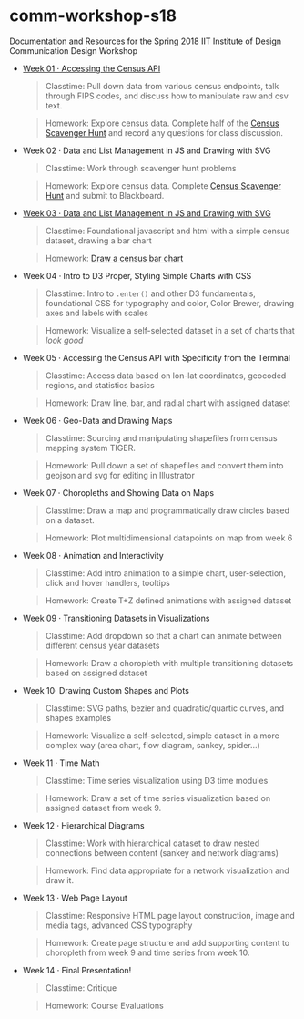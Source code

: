 # comm-workshop-s18
Documentation and Resources for the Spring 2018 IIT Institute of Design Communication Design Workshop

- [Week 01 · Accessing the Census API](week01/readme.md) 	
	> Classtime: Pull down data from various census endpoints, talk through FIPS codes, and discuss how to manipulate raw and csv text.
	
	> Homework: Explore census data. Complete half of the [Census Scavenger Hunt](week01/scavhunt.md) and record any questions for class discussion.

- Week 02 · Data and List Management in JS and Drawing with SVG
	> Classtime: Work through scavenger hunt problems

	> Homework: Explore census data. Complete [Census Scavenger Hunt](week01/scavhunt.md) and submit to Blackboard.

- [Week 03 · Data and List Management in JS and Drawing with SVG](week03/readme.md)
	> Classtime: Foundational javascript and html with a simple census dataset, drawing a bar chart
	
	> Homework: [Draw a census bar chart](week02/homework.md) 

- Week 04 · Intro to D3 Proper, Styling Simple Charts with CSS
	> Classtime: Intro to `.enter()` and other D3 fundamentals, foundational CSS for typography and color, Color Brewer, drawing axes and labels with scales
	
	> Homework: Visualize a self-selected dataset in a set of charts that *look good*

- Week 05 · Accessing the Census API with Specificity from the Terminal
	> Classtime: Access data based on lon-lat coordinates, geocoded regions, and statistics basics
	
	> Homework: Draw line, bar, and radial chart with assigned dataset

- Week 06 · Geo-Data and Drawing Maps
	> Classtime: Sourcing and manipulating shapefiles from census mapping system TIGER. 
	
	> Homework: Pull down a set of shapefiles and convert them into geojson and svg for editing in Illustrator

- Week 07 · Choropleths and Showing Data on Maps
	> Classtime: Draw a map and programmatically draw circles based on a dataset.  
	
	> Homework: Plot multidimensional datapoints on map from week 6

- Week 08 · Animation and Interactivity
	> Classtime: Add intro animation to a simple chart, user-selection, click and hover handlers, tooltips
	
	> Homework: Create T+Z defined animations with assigned dataset 

- Week 09 · Transitioning Datasets in Visualizations
	> Classtime: Add dropdown so that a chart can animate between different census year datasets
	
	> Homework: Draw a choropleth with multiple transitioning datasets based on assigned dataset 

- Week 10· Drawing Custom Shapes and Plots
	> Classtime: SVG paths, bezier and quadratic/quartic curves, and shapes examples
	
	> Homework: Visualize a self-selected, simple dataset in a more complex way (area chart, flow diagram, sankey, spider...)
	
- Week 11 · Time Math
	> Classtime: Time series visualization using D3 time modules
	
	> Homework: Draw a set of time series visualization based on assigned dataset from week 9.

- Week 12 · Hierarchical Diagrams
	> Classtime: Work with hierarchical dataset to draw nested connections between content (sankey and network diagrams)
	
	> Homework: Find data appropriate for a network visualization and draw it.

- Week 13 · Web Page Layout
	> Classtime: Responsive HTML page layout construction, image and media tags, advanced CSS typography
	
	> Homework: Create page structure and add supporting content to choropleth from week 9 and time series from week 10.
	
- Week 14 · Final Presentation!
	> Classtime: Critique
	
	> Homework: Course Evaluations
